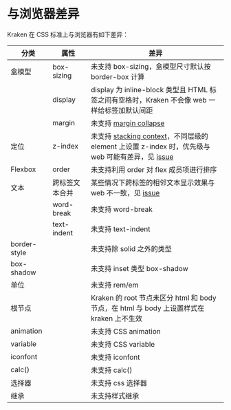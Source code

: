 # 与浏览器差异

Kraken 在 CSS 标准上与浏览器有如下差异：

| 分类 | 属性 | 差异 |
| --- | --- | --- |
| 盒模型 | box-sizing | 未支持 box-sizing，盒模型尺寸默认按 border-box 计算 |
|  | display | display 为 inline-block 类型且 HTML 标签之间有空格时，Kraken 不会像 web 一样给标签加默认间距 |
|  | margin | 未支持 [margin collapse](https://www.w3.org/TR/CSS2/box.html#collapsing-margins) |
| 定位 | z-index | 未支持 [stacking context](https://www.w3.org/TR/CSS2/zindex.html)，不同层级的 element 上设置 z-index 时，优先级与 web 可能有差异，见 [issue](https://github.com/openkraken/kraken/issues/55) |
| Flexbox | order | 未支持利用 order 对 flex 成员项进行排序 |
| 文本 | 跨标签文本合并 | 某些情况下跨标签的相邻文本显示效果与 web 不一致，见 [issue](https://github.com/openkraken/kraken/issues/28) |
|  | word-break | 未支持 word-break |
|  | text-indent | 未支持 text-indent |
| border-style | | 未支持除 solid 之外的类型 |
| box-shadow | | 未支持 inset 类型 box-shadow |
| 单位 |  | 未支持 rem/em |
| 根节点 |  | Kraken 的 root 节点未区分 html 和 body 节点，在 html 与 body 上设置样式在 kraken 上不生效 |
| animation |  | 未支持 CSS animation |
| variable |  | 未支持 CSS variable |
| iconfont |  | 未支持 iconfont |
| calc() |  | 未支持 calc() |
| 选择器 |  | 未支持 css 选择器 |
| 继承 |  | 未支持样式继承 |
